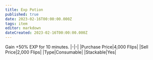```yaml
---
title: Exp Potion
published: true
date: 2023-02-16T00:00:00.000Z
tags: item
editor: markdown
dateCreated: 2023-02-16T00:00:00.000Z
---
```


Gain +50% EXP for 10 minutes.
|-|-|
|Purchase Price|4,000 Flips|
|Sell Price|2,000 Flips|
|Type|Consumable|
|Stackable|Yes|

